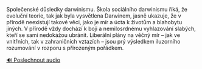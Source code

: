 
Společenské důsledky darwinismu. Škola sociálního darwinismu říká, že evoluční teorie, tak jak byla vysvětlena Darwinem, jasně ukazuje, že v přírodě neexistují takové věci, jako je mír a úcta k životům a blahobytu jiných. V přírodě vždy dochází k boji a nemilosrdnému vyhlazování slabých, kteří se sami nedokážou ubránit. Liberální plány na věčný mír – jak ve vnitřních, tak v zahraničních vztazích – jsou prý výsledkem iluzorního rozumování v rozporu s přirozeným pořádkem.

[🔊 Poslechnout audio](/data/7-paragraphs/audio/chapter_38/para_002-Spoleensk-dsledky-darwinismu-kola-socilnho.mp3)
